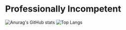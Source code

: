 # Professionally Incompetent

![Anurag's GitHub stats](https://github-readme-stats-ickythebiggys-projects.vercel.app/api?username=IckyTheBiggy)
![Top Langs](https://github-readme-stats-ickythebiggys-projects.vercel.app/api/top-langs/?username=IckyTheBiggy&layout=compact&hide=html,javascript,shaderlab,roff,nix,lua,scss,scheme)
